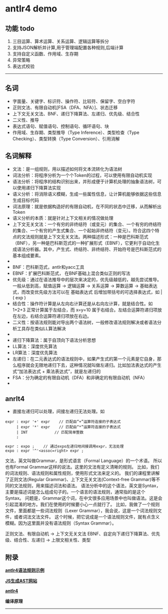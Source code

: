 # antlr4 demo 

## 功能 todo
1. 三目运算、算术运算、关系运算、逻辑运算等拆分
2. 支持JSON解析并计算,用于管理端配置各种规则,后端计算
3. 支持自定义函数、作用域、生存期
4. 异常策略
5. 表达式校验

---

## 名词

- 字面量、关键字、标识符、操作符、比较符、保留字、空白字符
- 正则文法、有限自动机[FSA（DFA、NFA）]、状态迁移
- 上下文无关文法、BNF、递归下降算法、左递归、优先级、结合性
- 二义性、推导
- 表达式语句、赋值语句、控制语句、循环语句、块
- 作用域、生存期、类型推导（Type Inference）、类型检查（Type Checking）、类型转换（Type Conversion）、引用消解


## 名词解释
- 文法：是一组规则，用以描述如何将文本流转化为语法树
- 词法分析：将程序分析为一个个Token的过程，可以使用有限自动机实现
- 语法分析：将程序的结构识别出来，并形成便于计算机处理的抽象语法树，可以使用递归下降算法实现
- 语义分析：将消除语义模糊，生成一些属性信息，让计算机能够依据这些信息生成目标代码
- 词法原理：就是依据构造好的有限自动机，在不同的状态中迁移，从而解析出Token
- 语义分析的本质：就是针对上下文相关的情况做处理
- 上下文无关文法：一个有穷的非终结符（或变元）的集合、一个有穷的终结符的集合、一个有穷的产生式集合、一个起始非终结符（变元）。符合这四个特点的文法规则就是上下文无关文法。两种描述形式：一种是巴科斯范式（BNF），另一种是巴科斯范式的一种扩展形式（EBNF），它更利于自动化生成语法分析器。其中，产生式、终结符、非终结符、开始符号是巴科斯范式的基本组成要素。
- 
- BNF：巴科斯范式，antlr和yacc工具
- EBNF：扩展巴科斯范式， 在BNF基础上混合类似正则的写法
- 优先级：通过在语法推导中的层次来决定的，优先级越低的，越先尝试推导。一般从低到高，赋值运算 -> 逻辑运算 -> 关系运算 -> 算数运算 -> 基础表达式，而改变优先级方法可以在 基础表达式 后增加带括号的可选择表达式，如 | ( exp )
- 结合性：操作符计算是从左向右计算还是从右向左计算，就是结合性。如 1+2+3 正常计算属于左结合，而 x=y=10 属于右结合。左结合运算符递归项放在左边，右结合运算符递归项放在右边。
- 二义性：按语法规则能对导出两个语法树，一般修改语法规则解决或者语法分析工具存在类似LL算法解决
- 
- 递归下降算法：属于自顶向下语法分析思想
- LL算法：深度优先算法
- LR算法：深度优先算法
- 左递归：在二元表达式的语法规则中，如果产生式的第一个元素是它自身，那么程序就会无限地递归下去，这种情况就叫做左递归。比如加法表达式的产生式“加法表达式 + 乘法表达式”，就是左递归的
- FSA：分为确定的有限自动机（DFA）和非确定的有限自动机（NFA）
- 

## anrlt4
- 直接左递归可以处理，间接左递归无法处理。如
```antlrv4
expr : expr '+' expr    // 匹配由“+”运算符连接的子表达式
     | expr '*' expr    // 匹配由“*”运算符连接的子表达式
     | INT            // 匹配简单整数
     ;
     
expr : expo ;    // 通过expo左递归地间接调用expr，无法处理
expo : expr '^'<assoc=right> expr ;
```

文法，英文叫做Grammar，是形式语言（Formal Language）的一个术语。
所以也有Formal Grammar这样的说法。这里的文法有定义清晰的规则。
比如，我们的词法规则、语法规则和属性规则，使用形式文法来定义的。
我们的课程里讲解了正则文法(Regular Grammar)、上下文无关文法(Context-free Grammar)等不同的文法规则，用来描述词法和语法。 
语法分析中的这个语法，英文是Syntax，主要是描述词是怎么组成句子的。一个语言的语法规则，通常指的是这个Syntax。 
问题是，Grammar这个词，在中文很多应用场景中也叫做语法。这是会引起混淆的地方。我们在使用的时候要小心一点就行了。 
比如，我做了一个规则文件，里面都是一些词法规则（Lexer Grammar），我会说，这是一个词法规则文件，或者词法文法文件。
这个时候，把它说成是一个语法规则文件，就有点含义模糊。因为这里面并没有语法规则（Syntax Grammar）。


正则文法、有限自动机 -> 上下文无关文法 EBNF、自定向下递归下降算法、优先级、结合性、左递归 -> 上限文相关性、类型

## 附录
 **[antlr4语法规则示例](https://github.com/antlr/grammars-v4)**

 **[JS生成AST网站](https://resources.jointjs.com/demos/javascript-ast)**

 **[antlr4](https://www.wenjiangs.com/doc/u8sfna2t)**

 **编译原理**

 ****





